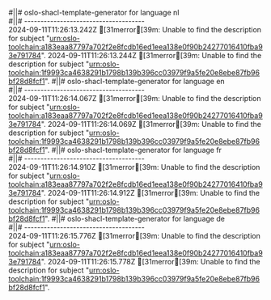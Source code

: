 #||# oslo-shacl-template-generator for language nl  
#||# -------------------------------------  
2024-09-11T11:26:13.242Z [31merror[39m: Unable to find the description for subject "[urn:oslo-toolchain:a183eaa87797a702f2e8fcdb16ed1eea138e0f90b24277016410fba93e791784](all-cultureel-erfgoed-event-ap.jsonld#L4521)".
2024-09-11T11:26:13.244Z [31merror[39m: Unable to find the description for subject "[urn:oslo-toolchain:1f9993ca4638291b1798b139b396cc03979f9a5fe20e8ebe87fb96bf28d8fcf1](all-cultureel-erfgoed-event-ap.jsonld#L4540)".
#||# oslo-shacl-template-generator for language en  
#||# -------------------------------------  
2024-09-11T11:26:14.067Z [31merror[39m: Unable to find the description for subject "[urn:oslo-toolchain:a183eaa87797a702f2e8fcdb16ed1eea138e0f90b24277016410fba93e791784](all-cultureel-erfgoed-event-ap.jsonld#L4521)".
2024-09-11T11:26:14.069Z [31merror[39m: Unable to find the description for subject "[urn:oslo-toolchain:1f9993ca4638291b1798b139b396cc03979f9a5fe20e8ebe87fb96bf28d8fcf1](all-cultureel-erfgoed-event-ap.jsonld#L4540)".
#||# oslo-shacl-template-generator for language fr  
#||# -------------------------------------  
2024-09-11T11:26:14.910Z [31merror[39m: Unable to find the description for subject "[urn:oslo-toolchain:a183eaa87797a702f2e8fcdb16ed1eea138e0f90b24277016410fba93e791784](all-cultureel-erfgoed-event-ap.jsonld#L4521)".
2024-09-11T11:26:14.912Z [31merror[39m: Unable to find the description for subject "[urn:oslo-toolchain:1f9993ca4638291b1798b139b396cc03979f9a5fe20e8ebe87fb96bf28d8fcf1](all-cultureel-erfgoed-event-ap.jsonld#L4540)".
#||# oslo-shacl-template-generator for language de  
#||# -------------------------------------  
2024-09-11T11:26:15.776Z [31merror[39m: Unable to find the description for subject "[urn:oslo-toolchain:a183eaa87797a702f2e8fcdb16ed1eea138e0f90b24277016410fba93e791784](all-cultureel-erfgoed-event-ap.jsonld#L4521)".
2024-09-11T11:26:15.778Z [31merror[39m: Unable to find the description for subject "[urn:oslo-toolchain:1f9993ca4638291b1798b139b396cc03979f9a5fe20e8ebe87fb96bf28d8fcf1](all-cultureel-erfgoed-event-ap.jsonld#L4540)".

